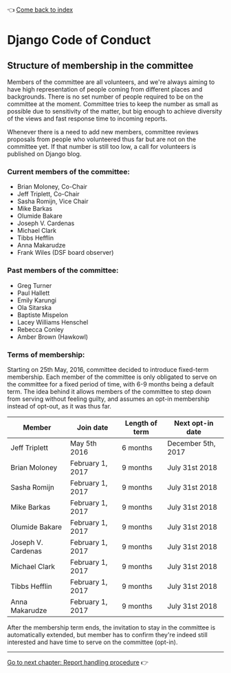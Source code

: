 :point_left: [Come back to index](README.md)

# Django Code of Conduct

## Structure of membership in the committee

Members of the committee are all volunteers, and we're always aiming to have
high representation of people coming from different places and backgrounds.
There is no set number of people required to be on the committee at the moment.
Committee tries to keep the number as small as possible due to sensitivity of
the matter, but big enough to achieve diversity of the views and fast response
time to incoming reports.

Whenever there is a need to add new members, committee reviews proposals from
people who volunteered thus far but are not on the committee yet. If that
number is still too low, a call for volunteers is published on Django blog.

### Current members of the committee:

- Brian Moloney, Co-Chair
- Jeff Triplett, Co-Chair
- Sasha Romijn, Vice Chair
- Mike Barkas
- Olumide Bakare
- Joseph V. Cardenas
- Michael Clark
- Tibbs Hefflin
- Anna Makarudze
- Frank Wiles (DSF board observer)

### Past members of the committee:

- Greg Turner
- Paul Hallett
- Emily Karungi
- Ola Sitarska
- Baptiste Mispelon
- Lacey Williams Henschel
- Rebecca Conley
- Amber Brown (Hawkowl)

### Terms of membership:

Starting on 25th May, 2016, committee decided to introduce fixed-term
membership. Each member of the committee is only obligated to serve on the
committee for a fixed period of time, with 6-9 months being a default term. The
idea behind it allows members of the committee to step down from serving
without feeling guilty, and assumes an opt-in membership instead of opt-out, as
it was thus far.

| Member                | Join date        | Length of term | Next opt-in date   |
| --------------------- | ---------------- | -------------- | ------------------ |
| Jeff Triplett         | May 5th 2016     | 6 months       | December 5th, 2017 |
| Brian Moloney         | February 1, 2017 | 9 months       | July 31st 2018  |
| Sasha Romijn          | February 1, 2017 | 9 months       | July 31st 2018  |
| Mike Barkas           | February 1, 2017 | 9 months       | July 31st 2018  |
| Olumide Bakare        | February 1, 2017 | 9 months       | July 31st 2018  |
| Joseph V. Cardenas    | February 1, 2017 | 9 months       | July 31st 2018  |
| Michael Clark         | February 1, 2017 | 9 months       | July 31st 2018  |
| Tibbs Hefflin         | February 1, 2017 | 9 months       | July 31st 2018  |
| Anna Makarudze        | February 1, 2017 | 9 months       | July 31st 2018  |

After the membership term ends, the invitation to stay in the committee is
automatically extended, but member has to confirm they're indeed still
interested and have time to serve on the committee (opt-in).

----

[Go to next chapter: Report handling procedure](reports.md) :point_right:
